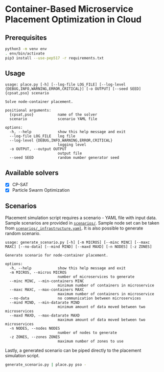 # Container-Based Microservice Placement Optimization in Cloud

## Prerequisites

```bash
python3 -m venv env
. env/bin/activate
pip3 install --use-pep517 -r requirements.txt
```

## Usage

```
usage: place.py [-h] [--log-file LOG_FILE] [--log-level {DEBUG,INFO,WARNING,ERROR,CRITICAL}] [-o OUTPUT] [--seed SEED] {cpsat,pso} scenario

Solve node-container placement.

positional arguments:
  {cpsat,pso}           name of the solver
  scenario              scenario YAML file

options:
  -h, --help            show this help message and exit
  --log-file LOG_FILE   log file
  --log-level {DEBUG,INFO,WARNING,ERROR,CRITICAL}
                        logging level
  -o OUTPUT, --output OUTPUT
                        output file
  --seed SEED           random number generator seed
```

## Available solvers

- [x] CP-SAT
- [x] Particle Swarm Optimization

## Scenarios

Placement simulation script requires a scenario - YAML file with input data. Sample scenarios are provided in [`scenarios/`](scenarios/). Sample node set can be taken from [`scenarios/_infrastructure.yaml`](scenarios/_infrastructure.yaml). It is also possible to generate random scenario.

```
usage: generate_scenario.py [-h] [-m MICROS] [--minc MINC] [--maxc MAXC] [--no-data] [--mind MIND] [--maxd MAXD] [-n NODES] [-z ZONES]

Generate scenario for node-container placement.

options:
  -h, --help            show this help message and exit
  -m MICROS, --micros MICROS
                        number of microservices to generate
  --minc MINC, --min-containers MINC
                        minimum number of containers in microservice
  --maxc MAXC, --max-containers MAXC
                        maximum number of containers in microservice
  --no-data             no communication between microservices
  --mind MIND, --min-datarate MIND
                        minimum amount of data moved between two microservices
  --maxd MAXD, --max-datarate MAXD
                        maximum amount of data moved between two microservices
  -n NODES, --nodes NODES
                        number of nodes to generate
  -z ZONES, --zones ZONES
                        maximum number of zones to use
```

Lastly, a generated scenario can be piped directly to the placement simulation script.

```bash
generate_scenario.py | place.py pso -
```
